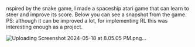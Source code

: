nspired by the snake game, I made a spaceship atari game that can learn to steer and improve its score. Below you can see a snapshot from the game. PS: although it can be improved a lot, for implementing RL this was interesting enough as a project.

![Uploading Screenshot 2024-05-18 at 8.05.05 PM.png…]()
